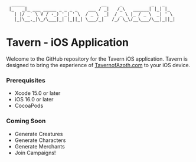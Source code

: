 ```
  _____                             __     _           _   _    
 |_   _|_ ___ _____ _ _ _ _    ___ / _|   /_\   ______| |_| |_  
   | |/ _` \ V / -_) '_| ' \  / _ \  _|  / _ \ |_ / _ \  _| ' \ 
   |_|\__,_|\_/\___|_| |_||_| \___/_|   /_/ \_\/__\___/\__|_||_|
```                                                                                                        

# Tavern - iOS Application

Welcome to the GitHub repository for the Tavern iOS application. Tavern is designed to bring the experience of [TavernofAzoth.com](http://TavernofAzoth.com) to your iOS device.


### Prerequisites

- Xcode 15.0 or later
- iOS 16.0 or later
- CocoaPods

### Coming Soon

- Generate Creatures
- Generate Characters
- Generate Merchants
- Join Campaigns!
